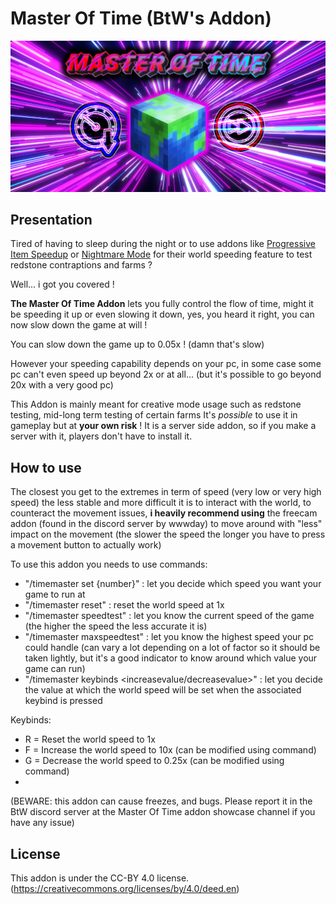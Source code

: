 # Master Of Time (BtW's Addon)

<p align="center">
  <img src="image/Master Of Time.png?raw=true" alt="Addon's banner" width="800"/>
</p>

## Presentation
Tired of having to sleep during the night or to use addons like [Progressive Item Speedup](https://github.com/BTW-Community/Progressive-Item-Speedup-Addon) or [Nightmare Mode](https://github.com/elmi2305/Nightmare-Mode-CE-3.x) for their world speeding feature to test redstone contraptions and farms ? 

Well... i got you covered !

**The Master Of Time Addon** lets you fully control the flow of time, might it be speeding it up or even slowing it down, yes, you heard it right, you can now slow down the game at will !

You can slow down the game up to 0.05x ! (damn that's slow)

However your speeding capability depends on your pc, in some case some pc can't even speed up beyond 2x or at all... (but it's possible to go beyond 20x with a very good pc)

This Addon is mainly meant for creative mode usage such as redstone testing, mid-long term testing of certain farms
It's *possible* to use it in gameplay but at **your own risk** !
It is a server side addon, so if you make a server with it, players don't have to install it.

## How to use

The closest you get to the extremes in term of speed (very low or very high speed) the less stable and more difficult it is to interact with the world, to counteract the movement issues, **i heavily recommend  using** the freecam addon (found in the discord server by wwwday)  to move around with "less" impact on the movement (the slower the speed the longer you have to press a movement button to actually work)

To use this addon you needs to use commands:
- "/timemaster set {number}" : let you decide which speed you want your game to run at
- "/timemaster reset" : reset the world speed at 1x
- "/timemaster speedtest" : let you know the current speed of the game (the higher the speed the less accurate it is)
- "/timemaster maxspeedtest" : let you know the highest speed your pc could handle (can vary a lot depending on a lot of factor so it should be taken lightly, but it's a good indicator to know around which value your game can run)
- "/timemaster keybinds <increasevalue/decreasevalue>" : let you decide the value at which the world speed will be set when the associated keybind is pressed

Keybinds:
- R = Reset the world speed to 1x
- F = Increase the world speed to 10x (can be modified using command)
- G = Decrease the world speed to 0.25x (can be modified using command)
- 
(BEWARE: this addon can cause freezes, and bugs. Please report it in the BtW discord server at the Master Of Time addon showcase channel if you have any issue)

## License

This addon is under the CC-BY 4.0 license.
(https://creativecommons.org/licenses/by/4.0/deed.en)
